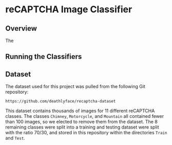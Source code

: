 # reCAPTCHA Image Classifier

## Overview

The 

## Running the Classifiers



## Dataset

The dataset used for this project was pulled from the following Git repository:
```
https://github.com/deathlyface/recaptcha-dataset
```

This dataset contains thousands of images for 11 different reCAPTCHA classes. The classes `Chimney`, `Motorcycle`, and `Mountain` all contained fewer than 100 images, so we elected to remove them from the dataset. The 8 remaining classes were split into a training and testing dataset were split with the ratio 70/30, and stored in this repository within the directories `Train` and `Test`.